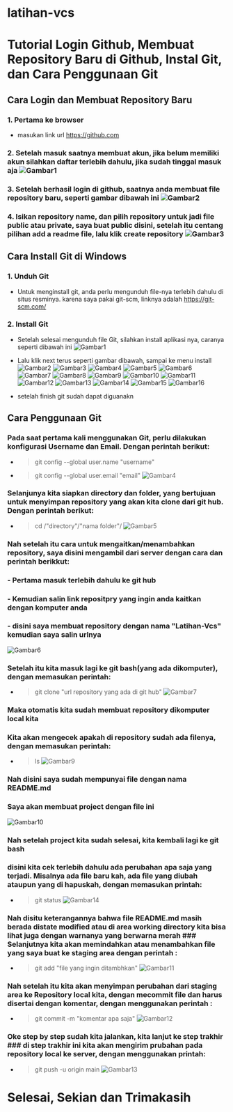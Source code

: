 # latihan-vcs
# Tutorial Login Github, Membuat Repository Baru di Github, Instal Git, dan Cara Penggunaan Git 
## Cara Login dan Membuat Repository Baru 
### 1. Pertama ke browser 
- masukan link url https://github.com 
### 2. Setelah masuk saatnya membuat akun, jika belum memiliki akun silahkan daftar terlebih dahulu, jika sudah tinggal masuk aja ![Gambar1](ssgithub/ss1.png.png) 
### 3. Setelah berhasil login di github, saatnya anda membuat file repository baru, seperti gambar dibawah ini ![Gambar2](ssgithub/ss2.png.png) 
### 4. Isikan repository name, dan pilih repository untuk jadi file public atau private, saya buat public disini, setelah itu centang pilihan add a readme file, lalu klik create repository ![Gambar3](ssgithub/ss3.png.png) 
## Cara Install Git di Windows 
### 1. Unduh Git 
- Untuk menginstall git, anda perlu mengunduh file-nya terlebih dahulu di situs resminya. karena saya pakai git-scm, linknya adalah https://git-scm.com/ 
### 2. Install Git 
- Setelah selesai mengunduh file Git, silahkan install aplikasi nya, caranya seperti dibawah ini ![Gambar1](ssgit/ss1.png.png) 
- Lalu klik next terus seperti gambar dibawah, sampai ke menu install 
![Gambar2](ssgit/ss2.png.png) 
![Gambar3](ssgit/ss3.png.png) 
![Gambar4](ssgit/ss4.png.png) 
![Gambar5](ssgit/ss5.png.png) 
![Gambar6](ssgit/ss6.png.png) 
![Gambar7](ssgit/ss7.png.png) 
![Gambar8](ssgit/ss8.png.png) 
![Gambar9](ssgit/ss9.png.png) 
![Gambar10](ssgit/ss10.png.png) 
![Gambar11](ssgit/ss11.png.png) 
![Gambar12](ssgit/ss12.png.png)
![Gambar13](ssgit/ss13.png.png) 
![Gambar14](ssgit/ss14.png.png) 
![Gambar15](ssgit/ss15.png.png) 
![Gambar16](ssgit/ss16.png.png) 

- setelah finish git sudah dapat diguanakn 
## Cara Penggunaan Git 
### Pada saat pertama kali menggunakan Git, perlu dilakukan konfigurasi Username dan Email. Dengan perintah berikut: 
- > git config --global user.name "username" 
- > git config --global user.email "email" 
![Gambar4](ssgithub/ss4.png.png) 
### Selanjunya kita siapkan directory dan folder, yang bertujuan untuk menyimpan repository yang akan kita clone dari git hub. Dengan perintah berikut: 
- > cd /"directory"/"nama folder"/ 
![Gambar5](ssgithub/ss5.png.png) 
### Nah setelah itu cara untuk mengaitkan/menambahkan repository, saya disini mengambil dari server dengan cara dan perintah berikkut: 
### - Pertama masuk terlebih dahulu ke git hub 
### - Kemudian salin link repositpry yang ingin anda kaitkan dengan komputer anda 
### - disini saya membuat repository dengan nama "Latihan-Vcs" kemudian saya salin urlnya 
![Gambar6](ssgithub/ss6.png.png) 
### Setelah itu kita masuk lagi ke git bash(yang ada dikomputer), dengan memasukan perintah: 
- > git clone "url repository yang ada di git hub" 
![Gambar7](ssgithub/ss7.png.png) 
### Maka otomatis kita sudah membuat repository dikomputer local kita 
### Kita akan mengecek apakah di repository sudah ada filenya, dengan memasukan perintah: 
- >ls ![Gambar9](ssgithub/ss9.png.png) 
### Nah disini saya sudah mempunyai file dengan nama README.md 
### Saya akan membuat project dengan file ini 
![Gambar10](ssgithub/ss10.png.png) 
### Nah setelah project kita sudah selesai, kita kembali lagi ke git bash 
### disini kita cek terlebih dahulu ada perubahan apa saja yang terjadi. Misalnya ada file baru kah, ada file yang diubah ataupun yang di hapuskah, dengan memasukan printah: 
- > git status ![Gambar14](ssgithub/ss14.png.png) 
### Nah disitu keterangannya bahwa file README.md masih berada distate modified atau di area working directory kita bisa lihat juga dengan warnanya yang berwarna merah ### Selanjutnya kita akan memindahkan atau menambahkan file yang saya buat ke staging area dengan perintah : 
- > git add "file yang ingin ditambhkan" 
![Gambar11](ssgithub/ss11.png.png) 
### Nah setelah itu kita akan menyimpan perubahan dari staging area ke Repository local kita, dengan mecommit file dan harus disertai dengan komentar, dengan menggunakan perintah : 
- > git commit -m "komentar apa saja" ![Gambar12](ssgithub/ss12.png.png) 
### Oke step by step sudah kita jalankan, kita lanjut ke step trakhir ### di step trakhir ini kita akan mengirim prubahan pada repository local ke server, dengan menggunakan printah: 
- > git push -u origin main ![Gambar13](ssgithub/ss13.png.png) 
# Selesai, Sekian dan Trimakasih